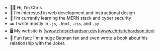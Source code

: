 - 🤵🏻 Hi, I’m Chris
- 👀 I’m interested in web development and instructional design
- 🌱 I’m currently learning the MERN stack and cyber security
- ✒️ I write mostly in `.js`, `.html`, `.css`, and `.py`
- 🖥️ My website is [www.chrisrichardson.dev](www.chrisrichardson.dev)
- 🦇 Fun fact: I'm a huge Batman fan and even wrote a [book](https://www.amazon.com/Batman-Joker-Contested-Sexuality-Routledge-ebook/dp/B08MV9FX12/ref=tmm_kin_swatch_0?_encoding=UTF8&qid=1640137747&sr=8-1) about his relationship with the Joker.


<!---
richardsonchrisj/richardsonchrisj is a ✨ special ✨ repository because its `README.md` (this file) appears on your GitHub profile.
You can click the Preview link to take a look at your changes.
--->
